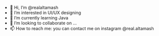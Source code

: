 - 👋 Hi, I’m @realaltamash
- 👀 I’m interested in UI/UX designing
- 🌱 I’m currently learning Java
- 💞️ I’m looking to collaborate on ...
- 📫 How to reach me: you can contact me on instagram @real.altamash

<!---
realaltamash/realaltamash is a ✨ special ✨ repository because its `README.md` (this file) appears on your GitHub profile.
You can click the Preview link to take a look at your changes.
--->
